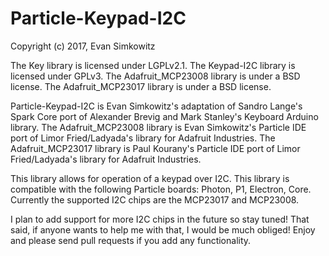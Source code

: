 Particle-Keypad-I2C
============
Copyright (c) 2017, Evan Simkowitz

The Key library is licensed under LGPLv2.1. The Keypad-I2C library is licensed under GPLv3. The Adafruit_MCP23008 library is under a BSD license. The Adafruit_MCP23017 library is under 
a BSD license.

Particle-Keypad-I2C is Evan Simkowitz's adaptation of Sandro Lange's Spark Core port of Alexander Brevig and Mark Stanley's Keyboard Arduino library. The Adafruit_MCP23008 library is Evan Simkowitz's Particle IDE port of Limor Fried/Ladyada's library for Adafruit Industries. The Adafruit_MCP23017 library is Paul Kourany's Particle IDE port of Limor Fried/Ladyada's library for Adafruit Industries.

This library allows for operation of a keypad over I2C. This library is compatible with the following Particle boards: Photon, P1, Electron, Core. Currently the supported I2C chips are the MCP23017 and MCP23008.

I plan to add support for more I2C chips in the future so stay tuned! That said, if anyone wants to help me with that, I would be much obliged! Enjoy and please send pull requests if you add any functionality. 
